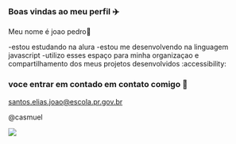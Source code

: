 ### Boas vindas ao meu perfil ✈️

Meu nome é joao pedro🥇

-estou estudando na alura
-estou me desenvolvendo na linguagem javascript
-utilizo esses espaço para minha organizaçao e compartilhamento dos meus projetos desenvolvidos :accessibility:

### voce entrar em contado em contato comigo 📧

santos.elias.joao@escola.pr.gov.br

@casmuel

![](https://media.tenor.com/XUHPmsJ-sLsAAAAC/%C3%ADndio-bombado-emo-%C3%ADndio.gif)
